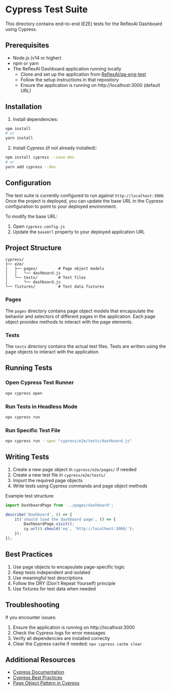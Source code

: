 # Cypress Test Suite

This directory contains end-to-end (E2E) tests for the ReflexAI Dashboard using Cypress.

## Prerequisites

- Node.js (v14 or higher)
- npm or yarn
- The ReflexAI Dashboard application running locally
  - Clone and set up the application from [ReflexAI/qa-eng-test](https://github.com/ReflexAI/qa-eng-test)
  - Follow the setup instructions in that repository
  - Ensure the application is running on http://localhost:3000 (default URL)

## Installation

1. Install dependencies:
```bash
npm install
# or
yarn install
```

2. Install Cypress (if not already installed):
```bash
npm install cypress --save-dev
# or
yarn add cypress --dev
```

## Configuration

The test suite is currently configured to run against `http://localhost:3000`. Once the project is deployed, you can update the base URL in the Cypress configuration to point to your deployed environment.

To modify the base URL:
1. Open `cypress.config.js`
2. Update the `baseUrl` property to your deployed application URL

## Project Structure

```
cypress/
├── e2e/
│   ├── pages/         # Page object models
│   │   └── dashboard.js
│   └── tests/         # Test files
│       └── dashboard.js
└── fixtures/          # Test data fixtures
```

### Pages
The `pages` directory contains page object models that encapsulate the behavior and selectors of different pages in the application. Each page object provides methods to interact with the page elements.

### Tests
The `tests` directory contains the actual test files. Tests are written using the page objects to interact with the application.

## Running Tests

### Open Cypress Test Runner
```bash
npx cypress open
```

### Run Tests in Headless Mode
```bash
npx cypress run
```

### Run Specific Test File
```bash
npx cypress run --spec "cypress/e2e/tests/dashboard.js"
```

## Writing Tests

1. Create a new page object in `cypress/e2e/pages/` if needed
2. Create a new test file in `cypress/e2e/tests/`
3. Import the required page objects
4. Write tests using Cypress commands and page object methods

Example test structure:
```javascript
import DashboardPage from '../pages/dashboard';

describe('Dashboard', () => {
    it('should load the dashboard page', () => {
        DashboardPage.visit();
        cy.url().should('eq', 'http://localhost:3000/');
    });
});
```

## Best Practices

1. Use page objects to encapsulate page-specific logic
2. Keep tests independent and isolated
3. Use meaningful test descriptions
4. Follow the DRY (Don't Repeat Yourself) principle
5. Use fixtures for test data when needed

## Troubleshooting

If you encounter issues:
1. Ensure the application is running on http://localhost:3000
2. Check the Cypress logs for error messages
3. Verify all dependencies are installed correctly
4. Clear the Cypress cache if needed: `npx cypress cache clear`

## Additional Resources

- [Cypress Documentation](https://docs.cypress.io)
- [Cypress Best Practices](https://docs.cypress.io/guides/references/best-practices)
- [Page Object Pattern in Cypress](https://docs.cypress.io/guides/references/best-practices#Organizing-Tests-Logging-In-Controlling-State) 